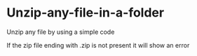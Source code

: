 # Unzip-any-file-in-a-folder
Unzip any file by using a simple code

If the zip file ending with .zip is not present it will show an error
